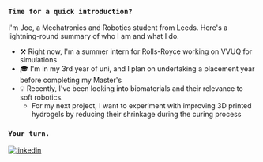 ### `Time for a quick introduction?`
I'm Joe, a Mechatronics and Robotics student from Leeds. Here's a lightning-round summary of who I am and what I do.

- ⚒️ Right now, I'm a summer intern for Rolls-Royce working on VVUQ for simulations
- 🎓 I'm in my 3rd year of uni, and I plan on undertaking a placement year before completing my Master's
- 💡 Recently, I've been looking into biomaterials and their relevance to soft robotics.
    - For my next project, I want to experiment with improving 3D printed hydrogels by reducing their shrinkage during the curing process



### `Your turn.`

<a href="https://linkedin.com/in/joecalvert" target="_blank">
<img src=https://img.shields.io/badge/linkedin-%231E77B5.svg?&style=for-the-badge&logo=linkedin&logoColor=white alt=linkedin style="margin-bottom: 5px;" />
</a>  

